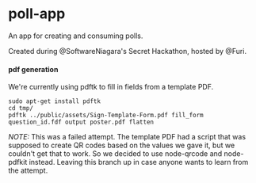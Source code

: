 poll-app
========

An app for creating and consuming polls.

Created during @SoftwareNiagara's Secret Hackathon, hosted by @Furi.

#### pdf generation

We're currently using pdftk to fill in fields from a template PDF.

    sudo apt-get install pdftk
    cd tmp/
    pdftk ../public/assets/Sign-Template-Form.pdf fill_form question_id.fdf output poster.pdf flatten


*NOTE:* This was a failed attempt. The template PDF had a script that was
supposed to create QR codes based on the values we gave it, but we couldn't get
that to work. So we decided to use node-qrcode and node-pdfkit instead.
Leaving this branch up in case anyone wants to learn from the attempt.
